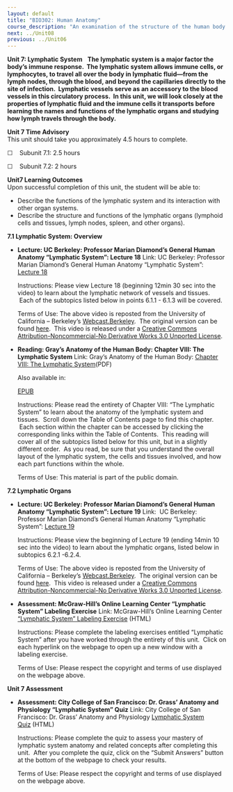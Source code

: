 ```yaml
---
layout: default
title: "BIO302: Human Anatomy"
course_description: "An examination of the structure of the human body at the cellular, tissue, organ, and organ system levels. Topics include: the integumentary, skeletal, muscular, nervous, cardiovascular, lymphatic, respiratory, digestive, urinary, endocrine, and reproductive systems."
next: ../Unit08
previous: ../Unit06
---
```

**Unit 7: Lymphatic System** <span id="7"></span> 
**The lymphatic system is a major factor the body’s immune response.
 The lymphatic system allows immune cells, or lymphocytes, to travel all
over the body in lymphatic fluid—from the lymph nodes, through the
blood, and beyond the capillaries directly to the site of infection.
 Lymphatic vessels serve as an accessory to the blood vessels in this
circulatory process.  In this unit, we will look closely at the
properties of lymphatic fluid and the immune cells it transports before
learning the names and functions of the lymphatic organs and studying
how lymph travels through the body.**

**Unit 7 Time Advisory**  
This unit should take you approximately 4.5 hours to complete.

☐    Subunit 7.1: 2.5 hours  
  
 ☐    Subunit 7.2: 2 hours

**Unit7 Learning Outcomes**  
Upon successful completion of this unit, the student will be able to:  
-   Describe the functions of the lymphatic system and its interaction
    with other organ systems.
-   Describe the structure and functions of the lymphatic organs
    (lymphoid cells and tissues, lymph nodes, spleen, and other organs).

**7.1 Lymphatic System: Overview** <span id="7.1"></span> 
-   **Lecture: UC Berkeley: Professor Marian Diamond’s General Human
    Anatomy “Lymphatic System”: Lecture 18**
    Link: UC Berkeley: Professor Marian Diamond’s General Human Anatomy
    “Lymphatic System”: [Lecture
    18](http://www.youtube.com/watch?v=LyVc2JOZJZI)  
      
     Instructions: Please view Lecture 18 (beginning 12min 30 sec into
    the video) to learn about the lymphatic network of vessels and
    tissues.  Each of the subtopics listed below in points 6.1.1 - 6.1.3
    will be covered.  
      
     Terms of Use: The above video is reposted from the University of
    California – Berkeley’s
    [Webcast.Berkeley](http://webcast.berkeley.edu/).  The original
    version can be
    found [here](http://www.youtube.com/watch?v=2bDMk1ciDm8).  This
    video is released under a [Creative Commons
    Attribution-Noncommercial-No Derivative Works 3.0 Unported
    License](http://creativecommons.org/licenses/by-nc-nd/3.0/).

-   **Reading: Gray’s Anatomy of the Human Body: Chapter VIII: The
    Lymphatic System**
    Link: Gray’s Anatomy of the Human Body: [Chapter VIII: The Lymphatic
    System](https://resources.saylor.org/wwwresources/archived/site/wp-content/uploads/2014/06/BIO302-Anatomy_of_the_Human_Body-Chapter-VIII-Lymphatic-System.pdf)(PDF)  
      
     Also available in:   

    [EPUB](https://resources.saylor.org/wwwresources/archived/site/wp-content/uploads/2011/08/BIO302-ch8-Bartleby.com_.epub)  
      
     Instructions: Please read the entirety of Chapter VIII: “The
    Lymphatic System” to learn about the anatomy of the lymphatic system
    and tissues.  Scroll down the Table of Contents page to find this
    chapter.  Each section within the chapter can be accessed by
    clicking the corresponding links within the Table of Contents.  This
    reading will cover all of the subtopics listed below for this unit,
    but in a slightly different order.  As you read, be sure that you
    understand the overall layout of the lymphatic system, the cells and
    tissues involved, and how each part functions within the whole.  
      
     Terms of Use: This material is part of the public domain. 

**7.2 Lymphatic Organs** <span id="7.2"></span> 
-   **Lecture: UC Berkeley: Professor Marian Diamond’s General Human
    Anatomy “Lymphatic System”: Lecture 19**
    Link:  UC Berkeley: Professor Marian Diamond’s General Human Anatomy
    “Lymphatic System”: [Lecture
    19](http://www.youtube.com/watch?v=19xDNcrKcD4)  
      
     Instructions: Please view the beginning of Lecture 19 (ending 14min
    10 sec into the video) to learn about the lymphatic organs, listed
    below in subtopics 6.2.1 -6.2.4.  
      
     Terms of Use: The above video is reposted from the University of
    California – Berkeley’s
    [Webcast.Berkeley](http://webcast.berkeley.edu/).  The original
    version can be
    found [here](http://www.youtube.com/watch?v=P0gbdNAXs9E).  This
    video is released under a [Creative Commons
    Attribution-Noncommercial-No Derivative Works 3.0 Unported
    License](http://creativecommons.org/licenses/by-nc-nd/3.0/).

-   **Assessment: McGraw-Hill’s Online Learning Center “Lymphatic
    System” Labeling Exercise**
    Link: McGraw-Hill’s Online Learning Center [“Lymphatic System”
    Labeling
    Exercise](http://highered.mcgraw-hill.com/sites/0072351136/student_view0/chapter22/labeling_exercises.html) (HTML)  
      
     Instructions: Please complete the labeling exercises entitled
    “Lymphatic System” after you have worked through the entirety of
    this unit.  Click on each hyperlink on the webpage to open up a new
    window with a labeling exercise.  
      
     Terms of Use: Please respect the copyright and terms of use
    displayed on the webpage above.

**Unit 7 Assessment** <span id="7.3"></span> 
-   **Assessment: City College of San Francisco: Dr. Grass’ Anatomy and
    Physiology “Lymphatic System” Quiz**
    Link: City College of San Francisco: Dr. Grass’ Anatomy and
    Physiology [Lymphatic System
    Quiz](http://www.lrn.org/Content/Quizzes/Qlymphatic.html) (HTML)  
      
     Instructions: Please complete the quiz to assess your mastery of
    lymphatic system anatomy and related concepts after completing this
    unit.  After you complete the quiz, click on the “Submit Answers”
    button at the bottom of the webpage to check your results.  
      
     Terms of Use: Please respect the copyright and terms of use
    displayed on the webpage above.


